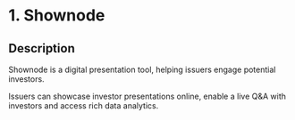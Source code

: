# 1. Shownode
## Description
Shownode is a digital presentation tool, helping issuers engage potential investors. 

Issuers can showcase investor presentations online, enable a live Q&A with investors and access rich data analytics.
